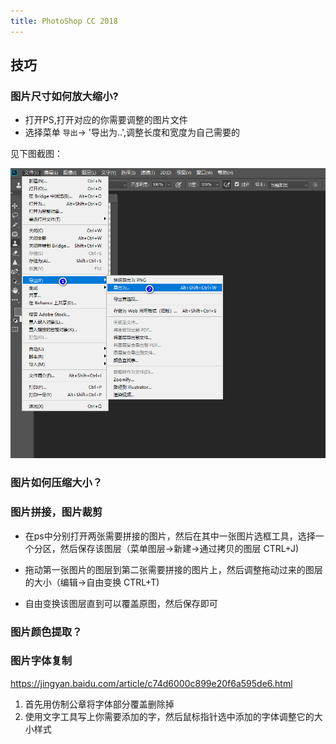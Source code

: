 ```yaml
---
title: PhotoShop CC 2018
---
```


## 技巧

### 图片尺寸如何放大缩小?

- 打开PS,打开对应的你需要调整的图片文件
- 选择菜单 `导出`-> '导出为..',调整长度和宽度为自己需要的

见下图截图：

![ps-resize](./img/ps-resize.png)

### 图片如何压缩大小？


### 图片拼接，图片裁剪

- 在ps中分别打开两张需要拼接的图片，然后在其中一张图片选框工具，选择一个分区，然后保存该图层（菜单图层->新建->通过拷贝的图层 CTRL+J)

- 拖动第一张图片的图层到第二张需要拼接的图片上，然后调整拖动过来的图层的大小（编辑->自由变换 CTRL+T)

- 自由变换该图层直到可以覆盖原图，然后保存即可

### 图片颜色提取？


### 图片字体复制

https://jingyan.baidu.com/article/c74d6000c899e20f6a595de6.html

1. 首先用仿制公章将字体部分覆盖删除掉
2. 使用文字工具写上你需要添加的字，然后鼠标指针选中添加的字体调整它的大小样式